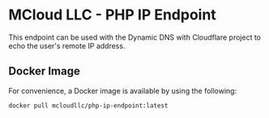 # MCloud LLC - PHP IP Endpoint

This endpoint can be used with the Dynamic DNS with Cloudflare project to echo the user's remote IP address.

## Docker Image

For convenience, a Docker image is available by using the following:

```
docker pull mcloudllc/php-ip-endpoint:latest
```
